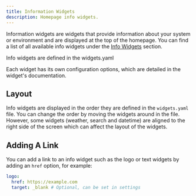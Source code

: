 ```yaml
---
title: Information Widgets
description: Homepage info widgets.
---
```


Information widgets are widgets that provide information about your system or environment and are displayed at the top of the homepage. You can find a list of all available info widgets under the [Info Widgets](../widgets/info/index.md) section.

Info widgets are defined in the widgets.yaml

Each widget has its own configuration options, which are detailed in the widget's documentation.

## Layout

Info widgets are displayed in the order they are defined in the `widgets.yaml` file. You can change the order by moving the widgets around in the file. However, some widgets (weather, search and datetime) are aligned to the right side of the screen which can affect the layout of the widgets.

## Adding A Link

You can add a link to an info widget such as the logo or text widgets by adding an `href` option, for example:

```yaml
logo:
  href: https://example.com
  target: _blank # Optional, can be set in settings
```
